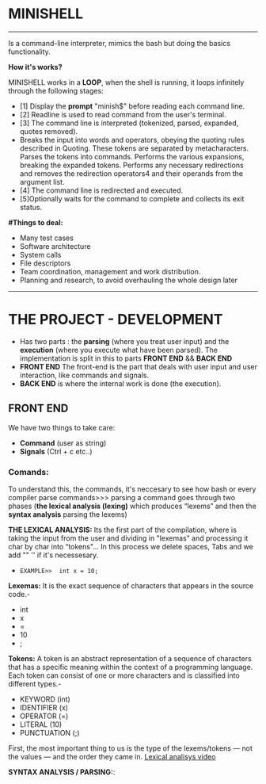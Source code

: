 # MINISHELL
******
Is a command-line interpreter, mimics the bash but doing the basics functionality.

**How it's works?**

MINISHELL works in a **LOOP**, when the shell is running, it loops infinitely through the following stages:

- [1] Display the **prompt** "minish$" before reading each command line.
- [2] Readline is used to read command from the user's terminal.
- [3] The command line is interpreted (tokenized, parsed, expanded, quotes removed).
- Breaks the input into words and operators, obeying the quoting rules described in Quoting. These tokens are separated by metacharacters. Parses the tokens into commands. Performs the various expansions, breaking the expanded tokens. Performs any necessary redirections and removes the redirection operators4 and their operands from the argument list.
- [4] The command line is redirected and executed.
- [5]Optionally waits for the command to complete and collects its exit status.

**#Things to deal:**
- Many test cases
- Software architecture
- System calls
- File descriptors
- Team coordination, management and work distribution.
- Planning and research, to avoid overhauling the whole design later
****
# THE PROJECT - DEVELOPMENT 
- Has two parts : the **parsing** (where you treat user input) and the **execution** (where you execute what have been parsed).
The implementation is split in this to parts **FRONT END** && **BACK END**
-  **FRONT END** The front-end is the part that deals with user input and user interaction, like commands and signals.
-  **BACK END** is where the internal work is done (the execution).

## **FRONT END**
We have two things to take care:
- **Command** (user as string)
- **Signals** (Ctrl + c etc..)
### **Comands**:
To understand this, the commands, it's neccesary to see how bash or every compiler parse commands>>> parsing a command goes through two phases (**the lexical analysis (lexing)** which produces “lexems” and then the **syntax analysis** parsing the lexems)

**THE LEXICAL ANALYSIS:**
Its the first part of the compilation, where is taking the input from the user and dividing in "lexemas" and processing it char by char into “tokens"... In this process we delete spaces, Tabs and we add "" '' if it's necessesary.
-     EXAMPLE>>  int x = 10;
 **Lexemas:** It is the exact sequence of characters that appears in the source code.-
- int
- x
- =
- 10
- ;

 **Tokens:** A token is an abstract representation of a sequence of characters that has a specific meaning within the context of a programming language. Each token can consist of one or more characters and is classified into different types.- 
- KEYWORD (int)
- IDENTIFIER (x)
- OPERATOR (=)
- LITERAL (10)
- PUNCTUATION (;)

First, the most important thing to us is the type of the lexems/tokens — not the values — and the order they came in.
[Lexical analisys video](https://www.youtube.com/watch?v=MZ9NZdZteG4&ab_channel=NesoAcademy)

**SYNTAX ANALYSIS / PARSING:**:   
